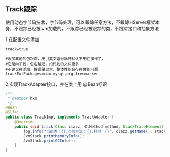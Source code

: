## **Track跟踪**

使用动态字节码技术，字节码处理，可以跟踪任意方法，不跟踪HServer框架本身，不跟踪已经被jvm加载的，不跟踪已经被跟踪的类，不跟踪接口和抽象方法

1.在配置文件添加
```properties
track=true

#添加其他的包跟踪，用引英文逗号隔开默认不用在操作了，
#它是向下找，包名越短，扫码到的文件更多
#不建议在添加，数据量过大，整体性能会存在性能问题
trackExtPackages=com.mysql,org.freemarker
```
2.实现TrackAdapter接口，并在类上用 @Bean标识

```java
/**
 * @author hxm
 */
@Bean
@Slf4j
public class TrackImpl implements TrackAdapter {
    @Override
    public void track(Class clazz, CtMethod method, StackTraceElement[] stackTraceElements, long start, long end,long pSpanId,long spanId) throws Exception {
        log.info("当前类：{},当前方法：{},耗时：{}", clazz.getName(), stackTraceElements[1].getMethodName(), (end - start) + "ms");
        JvmStack.printMemoryInfo();
        JvmStack.printGCInfo();
    }
}

```
